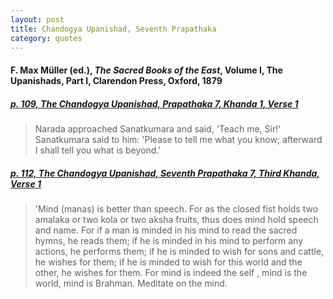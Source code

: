 ```yaml
---
layout: post
title: Chandogya Upanishad, Seventh Prapathaka
category: quotes
---
```


#### F. Max Müller (ed.), *The Sacred Books of the East*, Volume I, The Upanishads, Part I, Clarendon Press, Oxford, 1879

##### [p. 109, The Chandogya Upanishad, Prapathaka 7, Khanda 1, Verse 1](https://archive.org/details/upanishads01ml/page/108/mode/2up)

> Narada approached Sanatkumara and said, 'Teach me, Sir!' Sanatkumara said to him: 'Please to tell me what you know; afterward I shall tell you what is beyond.'

##### [p. 112, The Chandogya Upanishad, Seventh Prapathaka 7, Third Khanda, Verse 1](https://archive.org/details/upanishads01ml/page/112/mode/2up)

> 'Mind (manas) is better than speech. For as the closed fist holds two amalaka or two kola or two aksha fruits, thus does mind hold speech and name. For if a man is minded in his mind to read the sacred hymns, he reads them; if he is minded in his mind to perform any actions, he performs them; if he is minded to wish for sons and cattle, he wishes for them; if he is minded to wish for this world and the other, he wishes for them. For mind is indeed the self , mind is the world, mind is Brahman. Meditate on the mind.